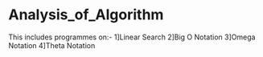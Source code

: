 # Analysis_of_Algorithm
This includes programmes on:-
1]Linear Search
2]Big O Notation
3]Omega Notation
4]Theta Notation
